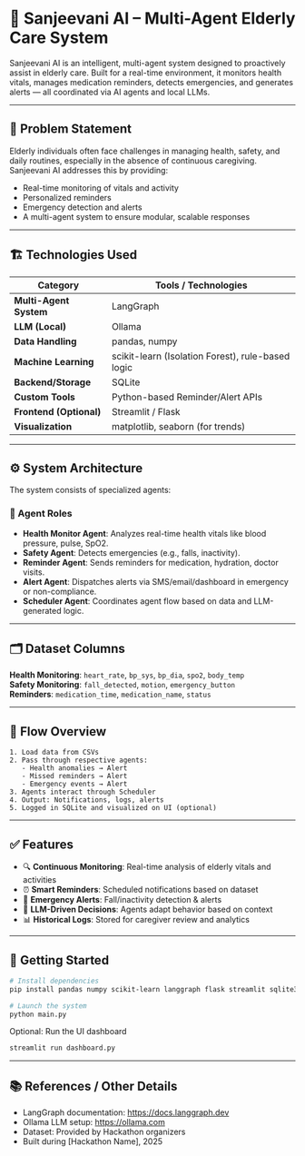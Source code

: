 
# 🧠 Sanjeevani AI – Multi-Agent Elderly Care System

Sanjeevani AI is an intelligent, multi-agent system designed to proactively assist in elderly care. Built for a real-time environment, it monitors health vitals, manages medication reminders, detects emergencies, and generates alerts — all coordinated via AI agents and local LLMs.

---

## 📌 Problem Statement

Elderly individuals often face challenges in managing health, safety, and daily routines, especially in the absence of continuous caregiving. Sanjeevani AI addresses this by providing:

- Real-time monitoring of vitals and activity
- Personalized reminders
- Emergency detection and alerts
- A multi-agent system to ensure modular, scalable responses

---

## 🏗️ Technologies Used

| Category | Tools / Technologies |
|----------|----------------------|
| **Multi-Agent System** | LangGraph |
| **LLM (Local)** | Ollama |
| **Data Handling** | pandas, numpy |
| **Machine Learning** | scikit-learn (Isolation Forest), rule-based logic |
| **Backend/Storage** | SQLite |
| **Custom Tools** | Python-based Reminder/Alert APIs |
| **Frontend (Optional)** | Streamlit / Flask |
| **Visualization** | matplotlib, seaborn (for trends) |

---

## ⚙️ System Architecture

The system consists of specialized agents:

### 🧩 Agent Roles

- **Health Monitor Agent**: Analyzes real-time health vitals like blood pressure, pulse, SpO2.
- **Safety Agent**: Detects emergencies (e.g., falls, inactivity).
- **Reminder Agent**: Sends reminders for medication, hydration, doctor visits.
- **Alert Agent**: Dispatches alerts via SMS/email/dashboard in emergency or non-compliance.
- **Scheduler Agent**: Coordinates agent flow based on data and LLM-generated logic.

---

## 🗂️ Dataset Columns

**Health Monitoring**: `heart_rate`, `bp_sys`, `bp_dia`, `spo2`, `body_temp`  
**Safety Monitoring**: `fall_detected`, `motion`, `emergency_button`  
**Reminders**: `medication_time`, `medication_name`, `status`

---

## 🔁 Flow Overview

```
1. Load data from CSVs
2. Pass through respective agents:
   - Health anomalies → Alert
   - Missed reminders → Alert
   - Emergency events → Alert
3. Agents interact through Scheduler
4. Output: Notifications, logs, alerts
5. Logged in SQLite and visualized on UI (optional)
```

---

## ✅ Features

- 🔍 **Continuous Monitoring**: Real-time analysis of elderly vitals and activities  
- ⏰ **Smart Reminders**: Scheduled notifications based on dataset  
- 🚨 **Emergency Alerts**: Fall/inactivity detection & alerts  
- 🧠 **LLM-Driven Decisions**: Agents adapt behavior based on context  
- 📊 **Historical Logs**: Stored for caregiver review and analytics  

---

## 🚀 Getting Started

```bash
# Install dependencies
pip install pandas numpy scikit-learn langgraph flask streamlit sqlite3

# Launch the system
python main.py
```

Optional: Run the UI dashboard  
```bash
streamlit run dashboard.py
```

---

## 📚 References / Other Details

- LangGraph documentation: https://docs.langgraph.dev
- Ollama LLM setup: https://ollama.com
- Dataset: Provided by Hackathon organizers
- Built during [Hackathon Name], 2025
